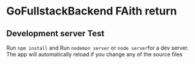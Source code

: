 # GoFullstackBackend FAith return




## Development server Test

Run `npm install`  and Run `nodemon server` or `node server`for a dev server. The app will automatically reload if you change any of the source files
